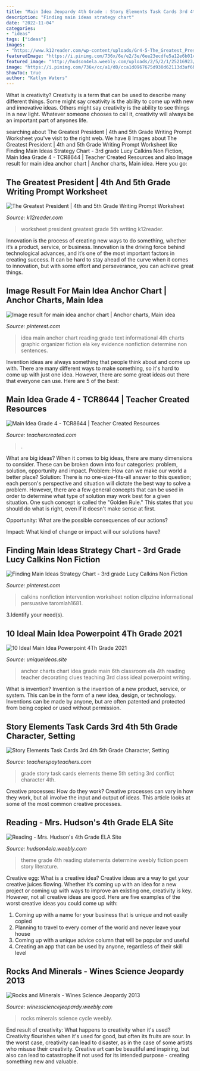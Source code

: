 ```yaml
---
title: "Main Idea Jeopardy 4th Grade : Story Elements Task Cards 3rd 4th 5th Grade Character, Setting"
description: "Finding main ideas strategy chart"
date: "2022-11-04"
categories:
- "ideas"
tags: ["ideas"]
images:
- "https://www.k12reader.com/wp-content/uploads/Gr4-5-The_Greatest_President.jpg"
featuredImage: "https://i.pinimg.com/736x/6e/e2/3e/6ee23ecdfe5a12e6b01cfc56a6040396--main-idea-anchor-chart.jpg"
featured_image: "http://hudson4ela.weebly.com/uploads/2/5/2/1/25216923/8317254.jpg"
image: "https://i.pinimg.com/736x/cc/a1/d0/cca1d0967675d930d62113d3af6b74ef.jpg"
ShowToc: true
author: "Katlyn Waters"
---
```



What is creativity?
Creativity is a term that can be used to describe many different things. Some might say creativity is the ability to come up with new and innovative ideas. Others might say creativity is the ability to see things in a new light. Whatever someone chooses to call it, creativity will always be an important part of anyones life.

	

		
searching about The Greatest President | 4th and 5th Grade Writing Prompt Worksheet you've visit to the right web. We have 8 Images about The Greatest President | 4th and 5th Grade Writing Prompt Worksheet like Finding Main Ideas Strategy Chart - 3rd grade Lucy Calkins Non Fiction, Main Idea Grade 4 - TCR8644 | Teacher Created Resources and also Image result for main idea anchor chart | Anchor charts, Main idea. Here you go:
		
    
## The Greatest President | 4th And 5th Grade Writing Prompt Worksheet

<img loading=lazy src="https://www.k12reader.com/wp-content/uploads/Gr4-5-The_Greatest_President.jpg" onerror="this.onerror=null;this.src='https://tse1.mm.bing.net/th?id=OIP.0_q6mfOXlcxqL1PkDNOl4gHaJl&amp;pid=15.1';" alt="The Greatest President | 4th and 5th Grade Writing Prompt Worksheet">

_Source: k12reader.com_

>worksheet president greatest grade 5th writing k12reader. 

	

Innovation is the process of creating new ways to do something, whether it’s a product, service, or business. Innovation is the driving force behind technological advances, and it’s one of the most important factors in creating success. It can be hard to stay ahead of the curve when it comes to innovation, but with some effort and perseverance, you can achieve great things.

    
## Image Result For Main Idea Anchor Chart | Anchor Charts, Main Idea

<img loading=lazy src="https://i.pinimg.com/736x/6e/e2/3e/6ee23ecdfe5a12e6b01cfc56a6040396--main-idea-anchor-chart.jpg" onerror="this.onerror=null;this.src='https://tse1.mm.bing.net/th?id=OIP.qdSURxBL-CZcL9glDsepbAHaJ4&amp;pid=15.1';" alt="Image result for main idea anchor chart | Anchor charts, Main idea">

_Source: pinterest.com_

>idea main anchor chart reading grade text informational 4th charts graphic organizer fiction ela key evidence nonfiction determine non sentences. 

	

Invention ideas are always something that people think about and come up with. There are many different ways to make something, so it's hard to come up with just one idea. However, there are some great ideas out there that everyone can use. Here are 5 of the best: 

    
## Main Idea Grade 4 - TCR8644 | Teacher Created Resources

<img loading=lazy src="https://cdn.teachercreated.com/covers/8644.png" onerror="this.onerror=null;this.src='https://tse1.mm.bing.net/th?id=OIP.BybxTv4exAqEHJtjLsLKtgHaJz&amp;pid=15.1';" alt="Main Idea Grade 4 - TCR8644 | Teacher Created Resources">

_Source: teachercreated.com_

>. 

	

What are big ideas?
When it comes to big ideas, there are many dimensions to consider. These can be broken down into four categories: problem, solution, opportunity and impact. 
Problem: How can we make our world a better place? 
Solution: There is no one-size-fits-all answer to this question; each person's perspective and situation will dictate the best way to solve a problem. However, there are a few general concepts that can be used in order to determine what type of solution may work best for a given situation. One such concept is called the "Golden Rule." This states that you should do what is right, even if it doesn't make sense at first. 

Opportunity: What are the possible consequences of our actions? 

Impact: What kind of change or impact will our solutions have?

    
## Finding Main Ideas Strategy Chart - 3rd Grade Lucy Calkins Non Fiction

<img loading=lazy src="https://i.pinimg.com/736x/cc/a1/d0/cca1d0967675d930d62113d3af6b74ef.jpg" onerror="this.onerror=null;this.src='https://tse1.mm.bing.net/th?id=OIP.Z0X0CQy-Kb8PykpqdM6VTQHaJ3&amp;pid=15.1';" alt="Finding Main Ideas Strategy Chart - 3rd grade Lucy Calkins Non Fiction">

_Source: pinterest.com_

>calkins nonfiction intervention worksheet notion clipzine informational persuasive taromlah1681. 

	

3.Identify your need(s).

    
## 10 Ideal Main Idea Powerpoint 4Th Grade 2021

<img loading=lazy src="https://www.uniqueideas.site/wp-content/uploads/lux-anchor-black-anchor-charts-chart-and-teacher.jpg" onerror="this.onerror=null;this.src='https://tse4.mm.bing.net/th?id=OIP.BOoHWP2wfg4u3QkZHyplxAHaIz&amp;pid=15.1';" alt="10 Ideal Main Idea Powerpoint 4Th Grade 2021">

_Source: uniqueideas.site_

>anchor charts chart idea grade main 6th classroom ela 4th reading teacher decorating clues teaching 3rd class ideal powerpoint writing. 

	

What is invention?
Invention is the invention of a new product, service, or system. This can be in the form of a new idea, design, or technology. Inventions can be made by anyone, but are often patented and protected from being copied or used without permission.

    
## Story Elements Task Cards 3rd 4th 5th Grade Character, Setting

<img loading=lazy src="https://ecdn.teacherspayteachers.com/thumbitem/Story-Elements-Task-Cards-3rd-4th-5th-Grade-Character-Setting-Conflict-Theme-2907624-1498925535/original-2907624-3.jpg" onerror="this.onerror=null;this.src='https://tse2.mm.bing.net/th?id=OIP.s8GIecdHzKbLNhRr5NotOgAAAA&amp;pid=15.1';" alt="Story Elements Task Cards 3rd 4th 5th Grade Character, Setting">

_Source: teacherspayteachers.com_

>grade story task cards elements theme 5th setting 3rd conflict character 4th. 

	

Creative processes: How do they work?
Creative processes can vary in how they work, but all involve the input and output of ideas. This article looks at some of the most common creative processes.

    
## Reading - Mrs. Hudson&#039;s 4th Grade ELA Site

<img loading=lazy src="http://hudson4ela.weebly.com/uploads/2/5/2/1/25216923/8317254.jpg" onerror="this.onerror=null;this.src='https://tse3.mm.bing.net/th?id=OIP.nUk0980xd9Xwqkw_y0TakQHaJ3&amp;pid=15.1';" alt="Reading - Mrs. Hudson&#039;s 4th Grade ELA Site">

_Source: hudson4ela.weebly.com_

>theme grade 4th reading statements determine weebly fiction poem story literature. 

	

Creative egg: What is a creative idea?
Creative ideas are a way to get your creative juices flowing. Whether it’s coming up with an idea for a new project or coming up with ways to improve an existing one, creativity is key. However, not all creative ideas are good. Here are five examples of the worst creative ideas you could come up with:
1. Coming up with a name for your business that is unique and not easily copied
2. Planning to travel to every corner of the world and never leave your house
3. Coming up with a unique advice column that will be popular and useful
4. Creating an app that can be used by anyone, regardless of their skill level

    
## Rocks And Minerals - Wines Science Jeopardy 2013

<img loading=lazy src="http://winessciencejeopardy.weebly.com/uploads/1/6/4/9/16495722/6008285_orig.jpg" onerror="this.onerror=null;this.src='https://tse3.mm.bing.net/th?id=OIP.a95_GOAzGVo_oVPvQripcQHaFj&amp;pid=15.1';" alt="Rocks and Minerals - Wines Science Jeopardy 2013">

_Source: winessciencejeopardy.weebly.com_

>rocks minerals science cycle weebly. 

	

End result of creativity: What happens to creativity when it's used?
Creativity flourishes when it's used for good, but often its fruits are sour. In the worst case, creativity can lead to disaster, as in the case of some artists who misuse their creativity. Creative art can be beautiful and inspiring, but also can lead to catastrophe if not used for its intended purpose - creating something new and valuable.

